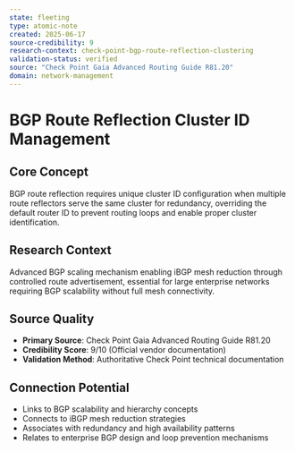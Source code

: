 ```yaml
---
state: fleeting
type: atomic-note
created: 2025-06-17
source-credibility: 9
research-context: check-point-bgp-route-reflection-clustering
validation-status: verified
source: "Check Point Gaia Advanced Routing Guide R81.20"
domain: network-management
---
```


# BGP Route Reflection Cluster ID Management

## Core Concept
BGP route reflection requires unique cluster ID configuration when multiple route reflectors serve the same cluster for redundancy, overriding the default router ID to prevent routing loops and enable proper cluster identification.

## Research Context
Advanced BGP scaling mechanism enabling iBGP mesh reduction through controlled route advertisement, essential for large enterprise networks requiring BGP scalability without full mesh connectivity.

## Source Quality
- **Primary Source**: Check Point Gaia Advanced Routing Guide R81.20
- **Credibility Score**: 9/10 (Official vendor documentation)
- **Validation Method**: Authoritative Check Point technical documentation

## Connection Potential
- Links to BGP scalability and hierarchy concepts
- Connects to iBGP mesh reduction strategies
- Associates with redundancy and high availability patterns
- Relates to enterprise BGP design and loop prevention mechanisms